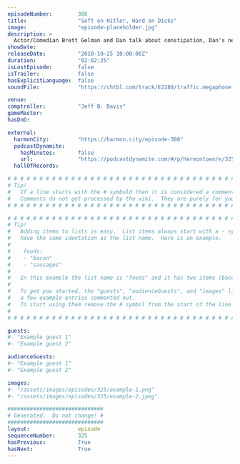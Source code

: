 ```yaml
---
episodeNumber:        308
title:                "Soft on Hitler, Hard on Dicks"
image:                "episode-placeholder.jpg"
description: >
  Actor/Comedian Brett Gelman and Dan talk about constipation, Dan's new abs, Buck Rogers, and Hitler. Featuring Dan Harmon, Jeff Bryan Davis, Spencer Crittenden and Brett Gelman.
showDate:             
releaseDate:          "2018-10-25 10:00:00Z"
duration:             "02:02:25"
isLostEpisode:        false
isTrailer:            false
hasExplicitLanguage:  false
soundFile:            "https://chtbl.com/track/E2288/traffic.megaphone.fm/STA3463313160.mp3?updated=1596579103"

venue:                
comptroller:          "Jeff B. Davis"
gameMaster:           
hasDnD:               

external:
  harmonCity:         "https://harmon.city/episode-308"
  podcastDynamite:
    hasMinutes:       false
    url:              "https://podcastdynamite.com/#/p/Harmontown/e/325/308"
  hallOfRecords:      

# # # # # # # # # # # # # # # # # # # # # # # # # # # # # # # # # # # # # # # # # # # # #
# Tip!
#   If a line starts with the # symbold then it is considered a comment.
#   Comments do not get processed by the wiki.  They are purely for your information.
# # # # # # # # # # # # # # # # # # # # # # # # # # # # # # # # # # # # # # # # # # # # #

# # # # # # # # # # # # # # # # # # # # # # # # # # # # # # # # # # # # # # # # # # # # #
# Tip!
#   Adding items to lists is easy.  List items always start with a - symbol and have
#   have the same identation as the list name.  Here is an example.
#
#    foods:
#    - "bacon"
#    - "sausages"
#
#   In this example the list name is "foods" and it has two items (bacon, and sausages).
#
#   To get you started, the "guests", "audienceGuests", and "images" lists below have
#   a few example entries commented out.
#   To start using them remove the # symbol from the start of the line.
#
# # # # # # # # # # # # # # # # # # # # # # # # # # # # # # # # # # # # # # # # # # # # #

guests:
#- "Example guest 1"
#- "Example guest 2"

audienceGuests:
#- "Example guest 1"
#- "Example guest 2"

images:
#- "/assets/images/episodes/325/example-1.png"
#- "/assets/images/episodes/325/example-2.jpeg"

##############################
# Generated.  Do not change! #
##############################
layout:               episode
sequenceNumber:       325
hasPrevious:          True
hasNext:              True
---
```


<!-- The episode description will be rendered here -->

<!-- Add your content BELOW here -->
<!-- vvvvvvvvvvvvvvvvvvvvvvvvvvv -->




<!-- ^^^^^^^^^^^^^^^^^^^^^^^^^^^ -->
<!-- Add your content ABOVE here -->

<!-- The episode gallery will be rendered here -->